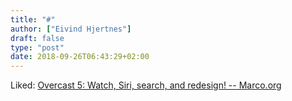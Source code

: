 ```yaml
---
title: "#"
author: ["Eivind Hjertnes"]
draft: false
type: "post"
date: 2018-09-26T06:43:29+02:00
---
```


Liked: [Overcast 5: Watch,
Siri, search, and redesign! -- Marco.org](https://marco.org/2018/09/17/overcast5)
